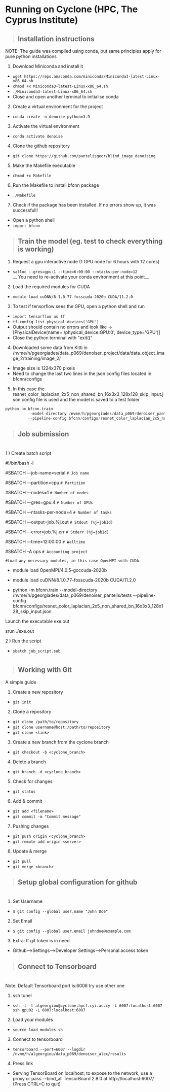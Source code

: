 # Running on Cyclone (HPC, The Cyprus Institute)


>## Installation instructions

NOTE: The guide was compiled using conda, but same principles apply for pure python installations

1) Download Miniconda and install it
* `wget https://repo.anaconda.com/miniconda/Miniconda3-latest-Linux-x86_64.sh`
* `chmod +x Miniconda3-latest-Linux-x86_64.sh`
* `./Miniconda3-latest-Linux-x86_64.sh`
* Close and open another terminal to initialise conda

2) Create a virtual environment for the project
* `conda create -n denoise python=3.9`

3) Activate the virtual environment
* `conda activate denoise`

4) Clone the github repository
* `git clone https://github.com/pantelisgeor/blind_image_denoising`

5) Make the Makefile executable
* `chmod +x Makefile`

6) Run the Makefile to install bfcnn package
* `./Makefile`

7) Check if the package has been installed. If no errors show up, it was successfull!
* Open a python shell
* `import bfcnn`


> ## Train the model (eg. test to check everything is working)

1) Request a gpu interactive node (1 GPU node for 6 hours with 12 cores)
* `salloc --gres=gpu:1 --time=6:00:00 --ntasks-per-node=12`    
__ You need to re-activate your conda environment at this point__

2) Load the required modules for CUDA 
* `module load cuDNN/8.1.0.77-fosscuda-2020b CUDA/11.2.0`


3) To test if tensorflow sees the GPU, open a python shell and run
* `import tensorflow as tf`
* `tf.config.list_physical_devices('GPU')`
* Output should contain no errors and look like -> [PhysicalDevice(name='/physical_device:GPU:0', device_type='GPU')]
* Close the python terminal with "exit()"

4) Downloaded some data from Kitti in /nvme/h/pgeorgiades/data_p069/denoiser_project/data/data_object_image_2/training/image_2/
* Image size is 1224x370 pixels
* Need to change the last two lines in the json config files located in bfcnn/configs

5) In this case the 
resnet_color_laplacian_2x5_non_shared_bn_16x3x3_128x128_skip_input.json config file is used and the model is saved to a test folder 
```python
python -m bfcnn.train
          --model-directory /nvme/h/pgeorgiades/data_p069/denoiser_pantelis/tests 
          --pipeline-config bfcnn/configs/resnet_color_laplacian_2x5_non_shared_bn_16x3x3_128x128_skip_input.json
```

>## Job submission
#
1 ) Create batch script

#!/bin/bash -l

#SBATCH --job-name=serial `# Job name`

#SBATCH --partition=cpu `# Partition`

#SBATCH --nodes=1 `# Number of nodes`

#SBATCH --gres=gpu:4 `# Number of GPUs`

#SBATCH --ntasks-per-node=4  `# Number of tasks`

#SBATCH --output=job.%j.out `# Stdout (%j=jobId)`

#SBATCH --error=job.%j.err `# Stderr (%j=jobId)`

#SBATCH --time=12:00:00 `# Walltime`

#SBATCH -A ops `# Accounting project`

`#Load any necessary modules, in this case OpenMPI with CUDA`

* module load OpenMPI/4.0.5-gcccuda-2020b

* module load cuDNN/8.1.0.77-fosscuda-2020b CUDA/11.2.0

* python -m bfcnn.train --model-directory /nvme/h/pgeorgiades/data_p069/denoiser_pantelis/tests --pipeline-config bfcnn/configs/resnet_color_laplacian_2x5_non_shared_bn_16x3x3_128x128_skip_input.json

Launch the executable exe.out

srun ./exe.out

2 ) Run the script
* `sbatch job_script.sub`


#
>## Working with Git
A simple guide

1) Create a new repository
* `git init`

2) Clone a repository
* `git clone /path/to/repository`
* `git clone username@host:/path/to/repository`
* `git clone <link>`

3) Create a new branch from the cyclone branch
* `git checkout -b <cyclone_branch>`

4) Delete a branch
* `git branch -d <cyclone_branch>`
5) Check for changes
* `git status`
6) Add & commit
* `git add <filename>`
* `git commit -m "Commit message"`

7) Pushing changes
* `git push origin <cyclone_branch>`
* `git remote add origin <server>`

8) Update & merge
* `git pull`
* `git merge <branch>`


>## Setup global configuration for github
#

1) Set Username
* `$ git config --global user.name "John Doe"`
2) Set Email
* `$ git config --global user.email johndoe@example.com`
3) Extra: If git token is in need
* Github-->Settings-->Developer Settings-->Personal access token

>##

>## Connect to Tensorboard
#

Note: Default Tensorboard port is:6006 try use other one

1) ssh tunel
* `ssh -t -t algeorgiou@cyclone.hpcf.cyi.ac.cy -L 6007:localhost:6007 ssh gpu02 -L 6007:localhost:6007`
2) Load your modules
* `source load_modules.sh`
3) Connect to tensorboard
* `tensorboard --port=6007 --logdir /nvme/h/algeorgiou/data_p069/denoiser_alex/results`
4) Press link
* Serving TensorBoard on localhost; to expose to the network, use a proxy or pass --bind_all
TensorBoard 2.8.0 at http://localhost:6007/ (Press CTRL+C to quit)




